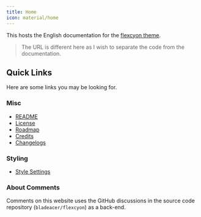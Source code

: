 ```yaml
---
title: Home
icon: material/home
---
```


This hosts the English documentation for the [flexcyon theme](https://github.com/bladeacer/flexcyon). 
> The URL is different here as I wish to separate the code from the documentation.

## Quick Links
Here are some links you may be looking for.

### Misc
- [README](./README/index.md)
- [License](./README/license.md)
- [Roadmap](./README/roadmap.md)
- [Credits](./credits/index.md)
- [Changelogs](./changelogs/index.md)

### Styling
- [Style Settings](./Styling/Style-Settings/index.md)

<!-- > If there is documentation for features not currently in the theme, there are plans to include them in the next update. --> 

### About Comments
Comments on this website uses the GitHub discussions in the source code repository (`bladeacer/flexcyon`) as a back-end.